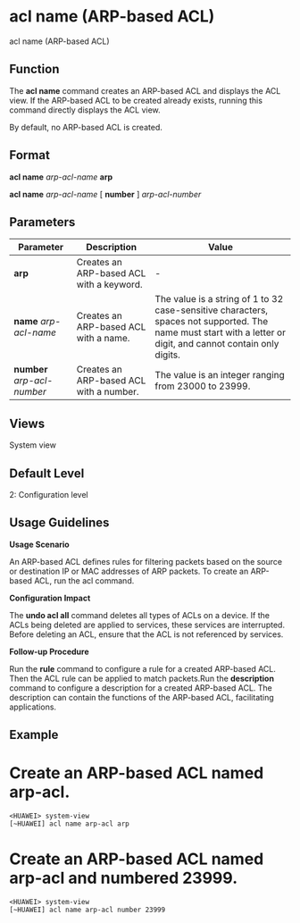 acl name (ARP-based ACL)
========================

acl name (ARP-based ACL)

Function
--------



The **acl name** command creates an ARP-based ACL and displays the ACL view. If the ARP-based ACL to be created already exists, running this command directly displays the ACL view.



By default, no ARP-based ACL is created.


Format
------

**acl name** *arp-acl-name* **arp**

**acl name** *arp-acl-name* [ **number** ] *arp-acl-number*


Parameters
----------

| Parameter | Description | Value |
| --- | --- | --- |
| **arp** | Creates an ARP-based ACL with a keyword. | - |
| **name** *arp-acl-name* | Creates an ARP-based ACL with a name. | The value is a string of 1 to 32 case-sensitive characters, spaces not supported. The name must start with a letter or digit, and cannot contain only digits. |
| **number** *arp-acl-number* | Creates an ARP-based ACL with a number. | The value is an integer ranging from 23000 to 23999. |



Views
-----

System view


Default Level
-------------

2: Configuration level


Usage Guidelines
----------------

**Usage Scenario**



An ARP-based ACL defines rules for filtering packets based on the source or destination IP or MAC addresses of ARP packets. To create an ARP-based ACL, run the acl command.



**Configuration Impact**



The **undo acl all** command deletes all types of ACLs on a device. If the ACLs being deleted are applied to services, these services are interrupted. Before deleting an ACL, ensure that the ACL is not referenced by services.



**Follow-up Procedure**



Run the **rule** command to configure a rule for a created ARP-based ACL. Then the ACL rule can be applied to match packets.Run the **description** command to configure a description for a created ARP-based ACL. The description can contain the functions of the ARP-based ACL, facilitating applications.




Example
-------

# Create an ARP-based ACL named arp-acl.
```
<HUAWEI> system-view
[~HUAWEI] acl name arp-acl arp

```

# Create an ARP-based ACL named arp-acl and numbered 23999.
```
<HUAWEI> system-view
[~HUAWEI] acl name arp-acl number 23999

```